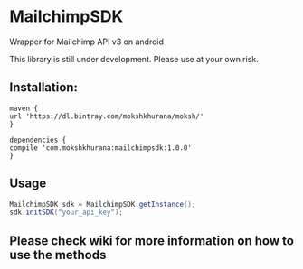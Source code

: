 # MailchimpSDK
Wrapper for Mailchimp API v3 on android

This library is still under development. Please use at your own risk.

## Installation:

```
maven {
url 'https://dl.bintray.com/mokshkhurana/moksh/'
}

dependencies {
compile 'com.mokshkhurana:mailchimpsdk:1.0.0'
}
```
## Usage

```java
MailchimpSDK sdk = MailchimpSDK.getInstance();
sdk.initSDK("your_api_key");
```

## Please check wiki for more information on how to use the methods
